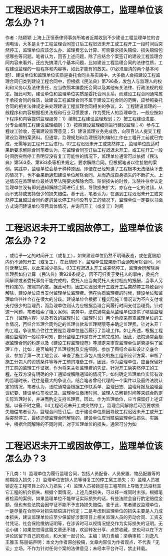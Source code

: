 # 工程迟迟未开工或因故停工，监理单位该怎么办？1

作者：陆颖颖 上海上正恒泰律师事务所笔者近期收到不少建设工程监理单位的咨询电话，大多是关于工程监理合同签订后工程迟迟未开工或工程开工一段时间后突然停工，监理单位应该怎么办、监理费怎么计算、可否要求损失赔偿、损失赔偿包括哪些等问题。笔者认为，回答上述问题，除了应结合个案签订的建设工程监理合同内容来看外，还应先搞清几个基本问题，比如建设工程监理合同的法律性质，工程建设监理的一般程序和内容等，如此才能有的放矢。01必须厘清的两个基本问题1、建设单位和监理单位实质是委托合同关系实践中，大多数人会把建设工程监理合同归类到建设工程合同中，但根据《民法典》第796条，发包人与监理人的权利和义务以及法律责任，应当依照本编委托合同以及其他有关法律、行政法规的规定。据此可知，建设单位和监理单位实质是委托合同关系，而建设工程合同通常属于承揽合同的性质，故建设工程监理合同不属于建设工程合同的范畴，应参照委托合同的相关法律规定来处理建设工程监理合同相关的争议。2、工程建设监理的一般程序和内容根据相关法规和行业习惯要求，作为受托人的监理单位，一般应按如下程序和内容提供监理服务：1）编制工程建设监理规划；2）按工程建设进度、分专业编制工程建设监理细则；3）按照建设监理细则进行建设监理；4）参与工程竣工验收，签署建设监理意见；5）建设监理业务完成后，向项目法人提交工程建设监理档案资料。但通常，监理规划和监理细则的编制工作在工程开工前就已完成，无需等到工程开工后进行。02工程迟迟未开工或突然停工，监理单位应适时果断要求解除合同笔者认为，在监理合同签订后工程迟迟未开工，或工程开工一段时间后突然停工且明显没有复工可能性的情况下，监理单位通常可以依据《民法典》第563条、第933条等相关规定，要求解除合同。但根据笔者以往接触的案例，实践中，监理单位会基于种种原因，即便在已经知道了工程根本无法继续下去的情况下，也不会果断通知建设单位解除合同，从而造成自身损失的不断扩大。上述情况在监理单位最终诉至法院要求解除合同、赔偿损失的时候，法院往往会认定监理单位没有即刻通知解除合同进行止损，导致损失扩大，亦存在一定的过错，从而不支持或支持很少的损失赔偿。基于此，笔者认为，在遇到工程迟迟未开工或突然停工且超过合同约定的最长停工时间没有复工的情况下，监理单位一定要以书面方式询问建设单位项目具体情况，并询问开工（或复工）时间

# 工程迟迟未开工或因故停工，监理单位该怎么办？2

，或给予一定的时间开工（或复工），如果建设单位仍然不明确表态，或在宽限期内仍不通知开工（或复工），在此情形下，监理单位应果断书面通知解除合同，同时诉至法院，以此来减少损失。03工程迟迟未开工或突然停工，监理合同解除后监理费如何计算 《民法典》第928条规定，因不可归责于受托人的事由，委托合同解除或者委托事务不能完成的，委托人应当向受托人支付相应的报酬。当事人另有约定的，按照其约定。据此可知，因工程迟迟未开工或开工后突然停工导致合同解除，建设单位应当支付监理单位监理费。但在协商监理费的时候，建设单位和监理单位往往会存在很大的分歧。建设单位会根据工程实际施工情况认为不应支付或支付很少的监理费，而监理单位则认为应根据监理合同履行时间支付监理费。针对这一问题，笔者检索了相关案例。实务中，法院通常会从监理单位提供了哪些监理工作（监理内容）以及有效的监理时长（监理时长）两个角度来审查监理单位的工作情况，再结合监理合同约定的监理价款和监理期限等来确定监理费。针对未开工的工程，争议焦点往往主要是监理单位是否履行了监理工作。如上所述，根据工程建设监理的一般程序可知，部分监理工作是在开工前完成的。因此，法院通常会根据监理合同的约定以及《建设工程监理规范》等规定来审查监理单位是否提供了监理工作，比如：是否编制了监理规划及实施细则、参加了图纸会审和设计交底会议、参加了第一次工地会议、审查了施工承包人提交的施工组织设计方案、审核了施工分包人的资质条件等等开工前的准备工作。因此，作为监理单位，应当保留好开工前的监理工作证据，作为将来主张监理费的凭证。针对开工后突然停工的工程，在双方没有明确的停工通知或解除通知的情况下，如何确定监理单位实际有效的监理时长，往往是最大的争议点。结合笔者曾经代理的一个案件以及最终法院认定的情况，笔者认为，法院通常会根据工作联系单、监理日志、监理月报及监理会议纪要、建设单位签收记录、监理单位撤场时间、监理人员解锁时间等来综合酌定实际监理时长，并进而酌定支持监理费。因此，作为监理单位，应当保留好上述证据，以备不时之需。04工程迟迟未开工或突然停工，监理合同解除后可否要求损失赔偿笔者认为，监理合同签订后，由于建设单位原因导致工程迟迟未开工或开工后突然停工，最终迫使监理合同解除的，建设单位应当赔偿监理单位损失。实践中，根据合同解除的不同时间，对于监理单位的损失，通常可分为如

# 工程迟迟未开工或因故停工，监理单位该怎么办？3

下几类：1）监理单位为履行监理合同，包括人员配备、人员安置、物品配置等的前期投入损失；2）监理单位安排人员等待复工的停工窝工损失；3）监理人员被锁定在工程项目上的人力损失；4）监理人员被锁定在工程项目上导致无法投标其它工程的机会损失。根据个案情况，上述几类损失，可以择一或同时主张。根据笔者检索的案例，如果监理单位不能举证实际损失的话，有些法院会自行酌定赔偿金额，但也有些法院会因举证不能不予支持损失赔偿。鉴于此，笔者建议监理单位，一是尽量在合同中对损失赔偿进行约定；二是考虑到监理单位的损失主要是人力成本损失，建议监理单位应至少保留好涉案项目上相关监理人员的劳动合同、工资支付凭证、社会保险缴纳证明等，在涉诉时可以视情况提交作为实际损失的证明。无讼小编：如果您觉得这篇文章还不错，欢迎转发分享、点赞收藏，您也可以在下方评论区留下自己的观点，和大家一起讨论。主编：靖力责编：梁萌审核：刘逸凡 王雅玉 陈丽娟声明：本文为作者原创投稿，文章内容仅为作者观点，不代表「无讼」立场，不作为针对任何个案的法律意见；未经本平台许可，禁止转载。

